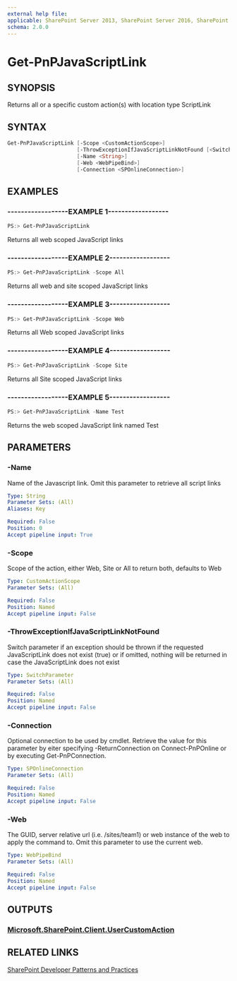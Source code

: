```yaml
---
external help file:
applicable: SharePoint Server 2013, SharePoint Server 2016, SharePoint Online
schema: 2.0.0
---
```

# Get-PnPJavaScriptLink

## SYNOPSIS
Returns all or a specific custom action(s) with location type ScriptLink

## SYNTAX 

```powershell
Get-PnPJavaScriptLink [-Scope <CustomActionScope>]
                      [-ThrowExceptionIfJavaScriptLinkNotFound [<SwitchParameter>]]
                      [-Name <String>]
                      [-Web <WebPipeBind>]
                      [-Connection <SPOnlineConnection>]
```

## EXAMPLES

### ------------------EXAMPLE 1------------------
```powershell
PS:> Get-PnPJavaScriptLink
```

Returns all web scoped JavaScript links

### ------------------EXAMPLE 2------------------
```powershell
PS:> Get-PnPJavaScriptLink -Scope All
```

Returns all web and site scoped JavaScript links

### ------------------EXAMPLE 3------------------
```powershell
PS:> Get-PnPJavaScriptLink -Scope Web
```

Returns all Web scoped JavaScript links

### ------------------EXAMPLE 4------------------
```powershell
PS:> Get-PnPJavaScriptLink -Scope Site
```

Returns all Site scoped JavaScript links

### ------------------EXAMPLE 5------------------
```powershell
PS:> Get-PnPJavaScriptLink -Name Test
```

Returns the web scoped JavaScript link named Test

## PARAMETERS

### -Name
Name of the Javascript link. Omit this parameter to retrieve all script links

```yaml
Type: String
Parameter Sets: (All)
Aliases: Key

Required: False
Position: 0
Accept pipeline input: True
```

### -Scope
Scope of the action, either Web, Site or All to return both, defaults to Web

```yaml
Type: CustomActionScope
Parameter Sets: (All)

Required: False
Position: Named
Accept pipeline input: False
```

### -ThrowExceptionIfJavaScriptLinkNotFound
Switch parameter if an exception should be thrown if the requested JavaScriptLink does not exist (true) or if omitted, nothing will be returned in case the JavaScriptLink does not exist

```yaml
Type: SwitchParameter
Parameter Sets: (All)

Required: False
Position: Named
Accept pipeline input: False
```

### -Connection
Optional connection to be used by cmdlet. Retrieve the value for this parameter by eiter specifying -ReturnConnection on Connect-PnPOnline or by executing Get-PnPConnection.

```yaml
Type: SPOnlineConnection
Parameter Sets: (All)

Required: False
Position: Named
Accept pipeline input: False
```

### -Web
The GUID, server relative url (i.e. /sites/team1) or web instance of the web to apply the command to. Omit this parameter to use the current web.

```yaml
Type: WebPipeBind
Parameter Sets: (All)

Required: False
Position: Named
Accept pipeline input: False
```

## OUTPUTS

### [Microsoft.SharePoint.Client.UserCustomAction](https://msdn.microsoft.com/en-us/library/microsoft.sharepoint.client.usercustomaction.aspx)

## RELATED LINKS

[SharePoint Developer Patterns and Practices](http://aka.ms/sppnp)